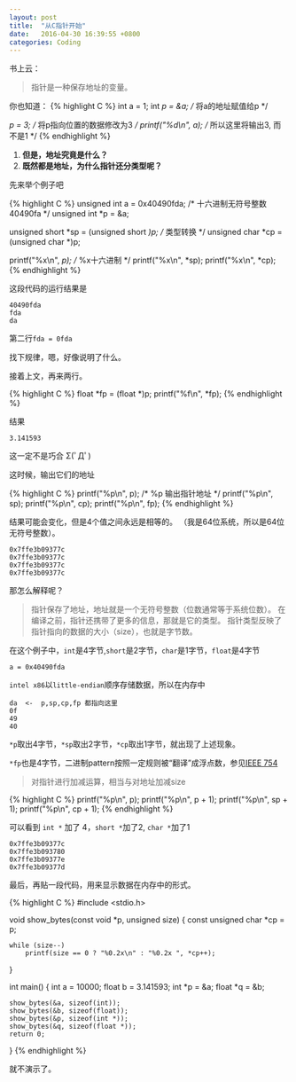 ```yaml
---
layout: post
title:  "从C指针开始"
date:   2016-04-30 16:39:55 +0800
categories: Coding
---
```

书上云：

> 指针是一种保存地址的变量。

你也知道：
{% highlight C %}
int a = 1;
int *p = &a;            /* 将a的地址赋值给p */

*p = 3;                 /* 将p指向位置的数据修改为3 */
printf("%d\n", a);      /* 所以这里将输出3, 而不是1 */
{% endhighlight %}


1. **但是，地址究竟是什么？**
2. **既然都是地址，为什么指针还分类型呢？**

先来举个例子吧

{% highlight C %}
unsigned int a = 0x40490fda;    /* 十六进制无符号整数 40490fa */
unsigned int *p = &a;

unsigned short *sp = (unsigned short *)p;   /* 类型转换 */
unsigned char *cp = (unsigned char *)p;

printf("%x\n", *p);             /* %x十六进制 */
printf("%x\n", *sp);
printf("%x\n", *cp);
{% endhighlight %}

这段代码的运行结果是

    40490fda
    fda
    da

第二行`fda = 0fda`

找下规律，嗯，好像说明了什么。

接着上文，再来两行。

{% highlight C %}
float *fp = (float *)p;
printf("%f\n", *fp);
{% endhighlight %}

结果

    3.141593

这一定不是巧合 Σ(ﾟДﾟ)

这时候，输出它们的地址

{% highlight C %}
printf("%p\n", p);      /* %p 输出指针地址 */
printf("%p\n", sp);
printf("%p\n", cp);
printf("%p\n", fp);
{% endhighlight %}

结果可能会变化，但是4个值之间永远是相等的。
（我是64位系统，所以是64位无符号整数）。

    0x7ffe3b09377c
    0x7ffe3b09377c
    0x7ffe3b09377c
    0x7ffe3b09377c

那怎么解释呢？

> 指针保存了地址，地址就是一个无符号整数（位数通常等于系统位数）。
> 在编译之前，指针还携带了更多的信息，那就是它的类型。
> 指针类型反映了指针指向的数据的大小（size），也就是字节数。

在这个例子中，`int`是4字节,`short`是2字节，`char`是1字节，`float`是4字节

    a = 0x40490fda

`intel x86`以`little-endian`顺序存储数据，所以在内存中

    da  <-  p,sp,cp,fp 都指向这里
    0f
    49
    40

`*p`取出4字节，`*sp`取出2字节，`*cp`取出1字节，就出现了上述现象。

`*fp`也是4字节，二进制pattern按照一定规则被“翻译”成浮点数，参见[IEEE 754](https://en.wikipedia.org/wiki/IEEE_754-1985)

> 对指针进行加减运算，相当与对地址加减size

{% highlight C %}
printf("%p\n", p);
printf("%p\n", p + 1);
printf("%p\n", sp + 1);
printf("%p\n", cp + 1);
{% endhighlight %}

可以看到 `int *` 加了 4，`short *`加了2, `char *`加了1

    0x7ffe3b09377c
    0x7ffe3b093780
    0x7ffe3b09377e
    0x7ffe3b09377d

最后，再贴一段代码，用来显示数据在内存中的形式。

{% highlight C %}
#include <stdio.h>

void show_bytes(const void *p, unsigned size)
{
	const unsigned char *cp = p;

	while (size--)
		printf(size == 0 ? "%0.2x\n" : "%0.2x ", *cp++);
}

int main()
{
	int a = 10000;
	float b = 3.141593;
	int *p = &a;
	float *q = &b;

	show_bytes(&a, sizeof(int));
	show_bytes(&b, sizeof(float));
	show_bytes(&p, sizeof(int *));
	show_bytes(&q, sizeof(float *));
	return 0;
}
{% endhighlight %}

就不演示了。
